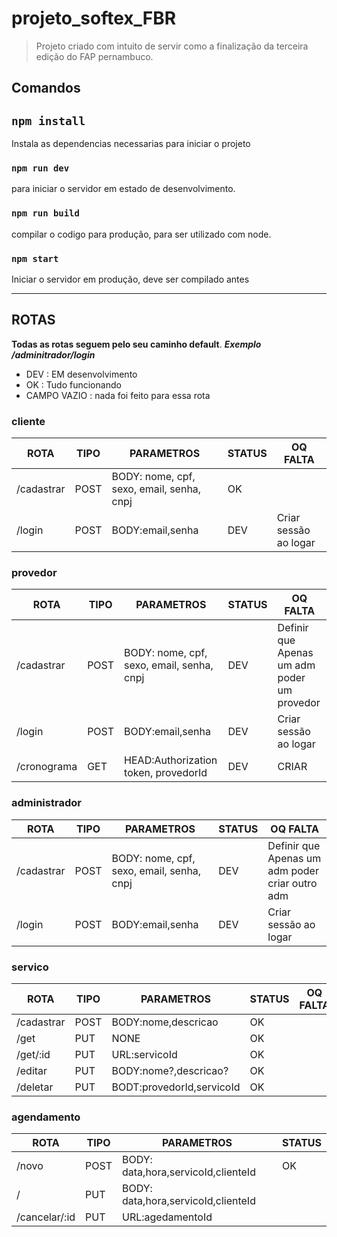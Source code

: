 # projeto_softex_FBR

> Projeto criado com intuito de servir como a finalização da terceira edição do FAP pernambuco.

## Comandos

## `npm install`

Instala as dependencias necessarias para iniciar o projeto

### `npm run dev`

para iniciar o servidor em estado de desenvolvimento.

### `npm run build`

compilar o codigo para produção, para ser utilizado com node.

### `npm start`

Iniciar o servidor em produção, deve ser compilado antes

-----

## ROTAS

**Todas as rotas seguem pelo seu caminho default**.
_**Exemplo /adminitrador/login**_

- DEV : EM desenvolvimento
- OK : Tudo funcionando
- CAMPO VAZIO : nada foi feito para essa rota

### cliente

| ROTA | TIPO | PARAMETROS |STATUS|OQ FALTA|
|------|------|-------|-------|-------|
|/cadastrar      |POST      |BODY: nome, cpf, sexo,  email, senha, cnpj|OK||
|/login   |POST     |BODY:email,senha |DEV|Criar sessão ao logar|

### provedor

| ROTA | TIPO | PARAMETROS |STATUS|OQ FALTA|
|------|------|-------|-------|-------|
|/cadastrar      |POST      |BODY: nome, cpf, sexo,  email, senha, cnpj|DEV|Definir que Apenas um adm poder um provedor|
|/login   |POST     |BODY:email,senha |DEV|Criar sessão ao logar|
|/cronograma   |GET     |HEAD:Authorization token, provedorId |DEV|CRIAR|

### administrador

| ROTA | TIPO | PARAMETROS |STATUS|OQ FALTA|
|------|------|-------|-------|-------|
|/cadastrar      |POST      |BODY: nome, cpf, sexo,  email, senha, cnpj|DEV|Definir que Apenas um adm poder criar outro adm|
|/login   |POST     |BODY:email,senha |DEV|Criar sessão ao logar|

### servico

| ROTA | TIPO | PARAMETROS |STATUS|OQ FALTA|
|------|------|-------|-------|-------|
|/cadastrar      |POST      |BODY:nome,descricao|OK||
|/get   |PUT      |NONE|OK||
|/get/:id      |PUT   |URL:servicoId     |OK||
|/editar      |PUT   |BODY:nome?,descricao?|OK||
|/deletar      |PUT   |BODT:provedorId,servicoId|OK||

### agendamento

| ROTA | TIPO | PARAMETROS |STATUS|
|------|------|-------|-------|
|/novo      |POST      |BODY: data,hora,servicoId,clienteId |OK|
|/   |PUT      |BODY: data,hora,servicoId,clienteId       ||
|/cancelar/:id      |PUT   |URL:agedamentoId      ||
